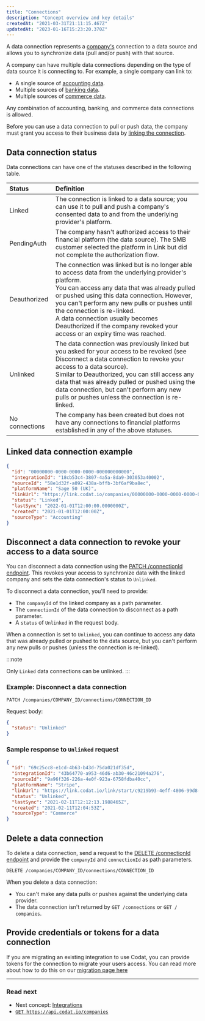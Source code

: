 ```yaml
---
title: "Connections"
description: "Concept overview and key details"
createdAt: "2021-03-31T21:11:15.467Z"
updatedAt: "2023-01-16T15:23:20.370Z"
---
```


A data connection represents a [company's](/core-concepts/companies) connection to a data source and allows you to synchronize data (pull and/or push) with that source.

A company can have multiple data connections depending on the type of data source it is connecting to. For example, a single company can link to:

- A single source of [accounting data](/accounting/overview).
- Multiple sources of [banking data](/banking/overview).
- Multiple sources of [commerce data](/commerce/overview).

Any combination of accounting, banking, and commerce data connections is allowed.

Before you can use a data connection to pull or push data, the company must grant you access to their business data by [linking the connection](/auth-flow/overview).

## Data connection status

Data connections can have one of the statuses described in the following table.

| Status         | Definition                                                                                                                                                                                                                                                                                                                                                                                                   |
| :------------- | :----------------------------------------------------------------------------------------------------------------------------------------------------------------------------------------------------------------------------------------------------------------------------------------------------------------------------------------------------------------------------------------------------------- |
| Linked         | The connection is linked to a data source; you can use it to pull and push a company's consented data to and from the underlying provider's platform.                                                                                                                                                                                                                                                        |
| PendingAuth    | The company hasn't authorized access to their financial platform (the data source). The SMB customer selected the platform in Link but did not complete the authorization flow.                                                                                                                                                                                                                              |
| Deauthorized   | The connection was linked but is no longer able to access data from the underlying provider's platform.<br/>You can access any data that was already pulled or pushed using this data connection. However, you can't perform any new pulls or pushes until the connection is re-linked.<br/>A data connection usually becomes Deauthorized if the company revoked your access or an expiry time was reached. |
| Unlinked       | The data connection was previously linked but you asked for your access to be revoked (see Disconnect a data connection to revoke your access to a data source).<br/>Similar to Deauthorized, you can still access any data that was already pulled or pushed using the data connection, but can't perform any new pulls or pushes unless the connection is re-linked.                                       |
| No connections | The company has been created but does not have any connections to financial platforms established in any of the above statuses.                                                                                                                                                                                                                                                                              |

## Linked data connection example

```json Data connections - example
{
  "id": "00000000-0000-0000-0000-000000000000",
  "integrationId": "18cb53c4-3807-4a5a-8da9-303053a40002",
  "sourceId": "58e1d32f-a092-438a-bffb-3bf6af9ba8ec",
  "platformName": "Sage 50 (UK)",
  "linkUrl": "https://link.codat.io/companies/00000000-0000-0000-0000-000000000000/connections/00000000-0000-0000-0000-000000000000/start",
  "status": "Linked",
  "lastSync": "2022-01-01T12:00:00.0000000Z",
  "created": "2021-01-01T12:00:00Z",
  "sourceType": "Accounting"
}
```

## Disconnect a data connection to revoke your access to a data source

You can disconnect a data connection using the <a className="external" href="https://api.codat.io/swagger/index.html#/Connection/patch_companies__companyId__connections__connectionId_" target="_blank">PATCH /connectionId endpoint</a>. This revokes your access to synchronize data with the linked company and sets the data connection's status to `Unlinked`.

To disconnect a data connection, you'll need to provide:

- The `companyId` of the linked company as a path parameter.
- The `connectionId` of the data connection to disconnect as a path parameter.
- A `status` of `Unlinked` in the request body.

When a connection is set to `Unlinked`, you can continue to access any data that was already pulled or pushed to the data source, but you can't perform any new pulls or pushes (unless the connection is re-linked).

:::note

Only `Linked` data connections can be unlinked.
:::

### Example: Disconnect a data connection

```http
PATCH /companies/COMPANY_ID/connections/CONNECTION_ID
```

Request body:

```json
{
  "status": "Unlinked"
}
```

### Sample response to `Unlinked` request

```json Sample response to "Unlinked" request
{
  "id": "69c25cc8-e1cd-4b63-b43d-75da021df35d",
  "integrationId": "43b64770-a953-46d6-ab30-46c21094a276",
  "sourceId": "9a96f326-226a-4e0f-923a-6758fdba40cc",
  "platformName": "Stripe",
  "linkUrl": "https://link.codat.io/link/start/c9219b93-4eff-4806-99d8-ed3337b6ded2/69c25cc8-e1cd-4b63-b43d-75da021df35d",
  "status": "Unlinked",
  "lastSync": "2021-02-11T12:12:13.1988465Z",
  "created": "2021-02-11T12:04:53Z",
  "sourceType": "Commerce"
}
```

## Delete a data connection

To delete a data connection, send a request to the <a className="external" href="https://api.codat.io/swagger/index.html#/Connection/delete_companies__companyId__connections__connectionId_" target="_blank">DELETE /connectionId endpoint</a> and provide the `companyId` and `connectionId` as path parameters.

```http
DELETE /companies/COMPANY_ID/connections/CONNECTION_ID
```

When you delete a data connection:

- You can't make any data pulls or pushes against the underlying data provider.
- The data connection isn't returned by `GET /connections` or `GET / companies`.

## Provide credentials or tokens for a data connection

If you are migrating an existing integration to use Codat, you can provide tokens for the connection to migrate your users access. You can read more about how to do this on our [migration page here](/introduction/migration)

---

### Read next

- Next concept: [Integrations](/core-concepts/integrations)
- [`GET https://api.codat.io/companies`](/codat-api#/operations/list-companies)